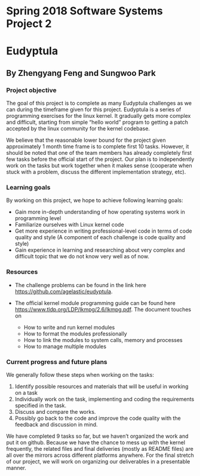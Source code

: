 # Spring 2018 Software Systems Project 2

# Eudyptula
## By Zhengyang Feng and Sungwoo Park

### Project objective
The goal of this project is to complete as many Eudyptula challenges as we can during the timeframe given for this project. Eudyptula is a series of programming exercises for the linux kernel. It gradually gets more complex and difficult, starting from simple “hello world” program to getting a patch accepted by the linux community for the kernel codebase.

We believe that the reasonable lower bound for the project given approximately 1 month time frame is to complete first 10 tasks. However, it should be noted that one of the team members has already completely first few tasks before the official start of the project. Our plan is to independently work on the tasks but work together when it makes sense (cooperate when stuck with a problem, discuss the different implementation strategy, etc).

### Learning goals

By working on this project, we hope to achieve following learning goals:

- Gain more in-depth understanding of how operating systems work in programming level
- Familiarize ourselves with Linux kernel code
- Get more experience in writing professional-level code in terms of code quality and style (A component of each challenge is code quality and style)
- Gain experience in learning and researching about very complex and difficult topic that we do not know very well as of now.

### Resources
- The challenge problems can be found in the link here <https://github.com/agelastic/eudyptula>.

- The official kernel module programming guide can be found here <https://www.tldp.org/LDP/lkmpg/2.6/lkmpg.pdf>. The document touches on

  - How to write and run kernel modules
  - How to format the modules professionally
  - How to link the modules to system calls, memory and processes
  - How to manage multiple modules


### Current progress and future plans

We generally follow these steps when working on the tasks:

1. Identify possible resources and materials that will be useful in working on a task
2. Individually work on the task, implementing and coding the requirements specified in the task.
3. Discuss and compare the works.
4. Possibly go back to the code and improve the code quality with the feedback and discussion in mind.

We have completed 9 tasks so far, but we haven’t organized the work and put it on github. Because we have the chance to mess up with the kernel frequently, the related files and final deliveries (mostly as README files) are all over the mirrors across different platforms anywhere. For the final stretch of our project, we will work on organizing our deliverables in a presentable manner. 
